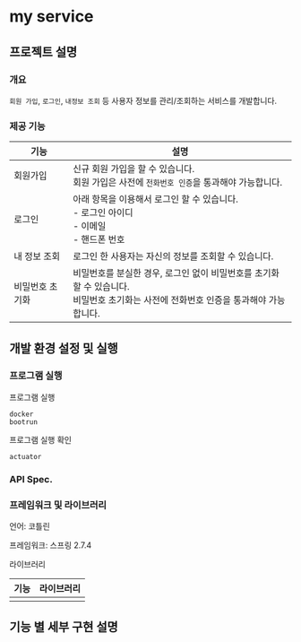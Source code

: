# my service
## 프로젝트 설명
### 개요
`회원 가입`, `로그인`, `내정보 조회` 등 사용자 정보를 관리/조회하는 서비스를 개발합니다.

### 제공 기능
|기능|설명|
|---|---|
|회원가입|신규 회원 가입을 할 수 있습니다.<br>회원 가입은 사전에 `전화번호 인증`을 통과해야 가능합니다.|
|로그인|아래 항목을 이용해서 로그인 할 수 있습니다.<br>- 로그인 아이디<br>- 이메일<br>- 핸드폰 번호|
|내 정보 조회|로그인 한 사용자는 자신의 정보를 조회할 수 있습니다.|
|비밀번호 초기화|비밀번호를 분실한 경우, 로그인 없이 비밀번호를 초기화할 수 있습니다.<br>비밀번호 초기화는 사전에 전화번호 인증을 통과해야 가능합니다.|

## 개발 환경 설정 및 실행
### 프로그램 실행
프로그램 실행
```
docker
bootrun
```

프로그램 실행 확인
```
actuator
```

### API Spec. 

### 프레임워크 및 라이브러리
언어: 코틀린

프레임워크: 스프링 2.7.4

라이브러리

|기능|라이브러리|
|---|---|
|||

## 기능 별 세부 구현 설명

